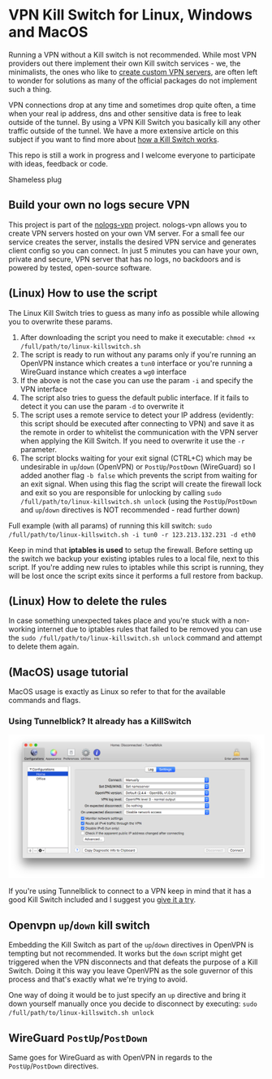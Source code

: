 # VPN Kill Switch for Linux, Windows and MacOS

Running a VPN without a Kill switch is not recommended. 
While most VPN providers out there implement their own Kill switch services - we, the minimalists, the ones who like to [create custom VPN servers](https://nologs-vpn.com), are often left to wonder for solutions as many of the official packages do not implement such a thing.

VPN connections drop at any time and sometimes drop quite often, a time when your real ip address, dns and other sensitive data is free to leak outside of the tunnel. 
By using a VPN Kill Switch you basically kill any other traffic outside of the tunnel. We have a more extensive article on this subject if you want to find more about [how a Kill Switch works](http://localhost:8000/vpn-killswitch-what-is-do-you-need). 

This repo is still a work in progress and I welcome everyone to participate with ideas, feedback or code.

Shameless plug

## Build your own no logs secure VPN
This project is part of the [nologs-vpn](https://nologs-vpn.com) project. nologs-vpn allows you to create VPN servers hosted on your own VM server. For a small fee our service creates the server, installs the desired VPN service and generates client config so you can connect. In just 5 minutes you can have your own, private and secure, VPN server that has no logs, no backdoors and is powered by tested, open-source software.

## (Linux) How to use the script
The Linux Kill Switch tries to guess as many info as possible while allowing you to overwrite these params.

1. After downloading the script you need to make it executable: `chmod +x /full/path/to/linux-killswitch.sh`
2. The script is ready to run without any params only if you're running an OpenVPN instance which creates a `tun0` interface or you're running a WireGuard instance which creates a `wg0` interface
3. If the above is not the case you can use the param `-i` and specify the VPN interface
4. The script also tries to guess the default public interface. If it fails to detect it you can use the param `-d` to overwrite it
5. The script uses a remote service to detect your IP address (evidently: this script should be executed after connecting to VPN) and save it as the remote in order to whitelist the communication with the VPN server when applying the Kill Switch. If you need to overwrite it use the `-r` parameter.
6. The script blocks waiting for your exit signal (CTRL+C) which may be undesirable in `up`/`down` (OpenVPN) or `PostUp`/`PostDown` (WireGuard) so I added another flag `-b false` which prevents the script from waiting for an exit signal. When using this flag the script will create the firewall lock and exit so you are responsible for unlocking by calling `sudo /full/path/to/linux-killswitch.sh unlock` (using the `PostUp`/`PostDown` and `up`/`down` directives is NOT recommended - read further down)

Full example (with all params) of running this kill switch:
    `sudo /full/path/to/linux-killswitch.sh -i tun0 -r 123.213.132.231 -d eth0`

Keep in mind that __iptables is used__ to setup the firewall. Before setting up the switch we backup your existing iptables rules to a local file, next to this script. If you're adding new rules to iptables while this script is running, they will be lost once the script exits since it performs a full restore from backup.

## (Linux) How to delete the rules

In case something unexpected takes place and you're stuck with a non-working internet due to iptables rules that failed to be removed you can use the `sudo /full/path/to/linux-killswitch.sh unlock` command and attempt to delete them again.

## (MacOS) usage tutorial

MacOS usage is exactly as Linux so refer to that for the available commands and flags.

### Using Tunnelblick? It already has a KillSwitch

![Tunnelblick KillSwitch](./assets/tbks.png)

If you're using Tunnelblick to connect to a VPN keep in mind that it has a good Kill Switch included and I suggest you [give it a try](https://tunnelblick.net/cKillSwitch.html).

## Openvpn `up`/`down` kill switch

Embedding the Kill Switch as part of the `up`/`down` directives in OpenVPN is tempting but not recommended. It works but the `down` script might get triggered when the VPN disconnects and that defeats the purpose of a Kill Switch. Doing it this way you leave OpenVPN as the sole guvernor of this process and that's exactly what we're trying to avoid.

One way of doing it would be to just specify an `up` directive and bring it down yourself manually once you decide to disconnect by executing: `sudo /full/path/to/linux-killswitch.sh unlock`

## WireGuard `PostUp`/`PostDown`

Same goes for WireGuard as with OpenVPN in regards to the `PostUp`/`PostDown` directives.
